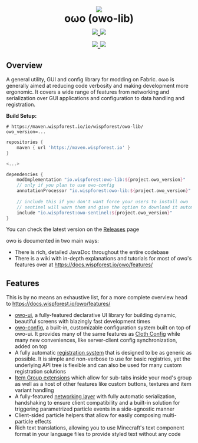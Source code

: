 <h1 align="center">
    <img src="https://i.imgur.com/VXjFso4.png">
    <br>
    oωo (owo-lib)
    <br>
    <a href="https://www.curseforge.com/minecraft/mc-mods/owo-lib">
        <img src="https://img.shields.io/badge/-CurseForge-gray?style=for-the-badge&logo=curseforge&labelColor=orange">
    </a>
    <a href="https://modrinth.com/mod/owo-lib">
        <img src="https://img.shields.io/badge/-modrinth-gray?style=for-the-badge&labelColor=green&labelWidth=15&logo=appveyor&logoColor=white">
    </a>
    <br>
    <a href="https://github.com/wisp-forest/owo-lib/releases">
        <img src="https://img.shields.io/github/v/release/glisco03/owo-lib?logo=github&style=for-the-badge">
    </a>
    <a href="https://discord.gg/xrwHKktV2d">
        <img src="https://img.shields.io/discord/825828008644313089?label=wisp%20forest&logo=discord&logoColor=white&style=for-the-badge">
    </a>
</h1>
    
## Overview

A general utility, GUI and config library for modding on Fabric. oωo is generally aimed at reducing code verbosity and making development more ergonomic. It covers a wide range of features from networking and serialization over GUI applications and configuration to data handling and registration. 

**Build Setup:**
```properties
# https://maven.wispforest.io/io/wispforest/owo-lib/
owo_version=...
```

```groovy
repositories {
    maven { url 'https://maven.wispforest.io' }
}

<...>

dependencies {
    modImplementation "io.wispforest:owo-lib:${project.owo_version}"
    // only if you plan to use owo-config
    annotationProcessor "io.wispforest:owo-lib:${project.owo_version}"
    
    // include this if you don't want force your users to install owo
    // sentinel will warn them and give the option to download it automatically
    include "io.wispforest:owo-sentinel:${project.owo_version}"
}
```
You can check the latest version on the [Releases](https://github.com/wisp-forest/owo-lib/releases) page

owo is documented in two main ways:
 - There is rich, detailed JavaDoc throughout the entire codebase
 - There is a wiki with in-depth explanations and tutorials for most of owo's features over at https://docs.wispforest.io/owo/features/

## Features

This is by no means an exhaustive list, for a more complete overview head to https://docs.wispforest.io/owo/features/

 - [owo-ui](https://docs.wispforest.io/owo/ui/), a fully-featured declarative UI library for building dynamic, beautiful screens with blazingly fast development times
 - [owo-config](https://docs.wispforest.io/owo/config/), a built-in, customizable configuration system built on top of owo-ui. It provides many of the same features as [Cloth Config](https://modrinth.com/mod/cloth-config) while many new conveniences, like server-client config synchronization, added on top
 - A fully automatic [registration system](https://docs.wispforest.io/owo/registration/) that is designed to be as generic as possible. It is simple and non-verbose to use for basic registries, yet the underlying API tree is flexible and can also be used for many custom registration solutions
 - [Item Group extensions](https://docs.wispforest.io/owo/item-groups/) which allow for sub-tabs inside your mod's group as well as a host of other features like custom buttons, textures and item variant handling
 - A fully-featured [networking layer](https://docs.wispforest.io/owo/networking/) with fully automatic serialization, handshaking to ensure client compatibility and a built-in solution for triggering parametrized particle events in a side-agnostic manner
 - Client-sided particle helpers that allow for easily composing multi-particle effects
 - Rich text translations, allowing you to use Minecraft's text component format in your language files to provide styled text without any code
